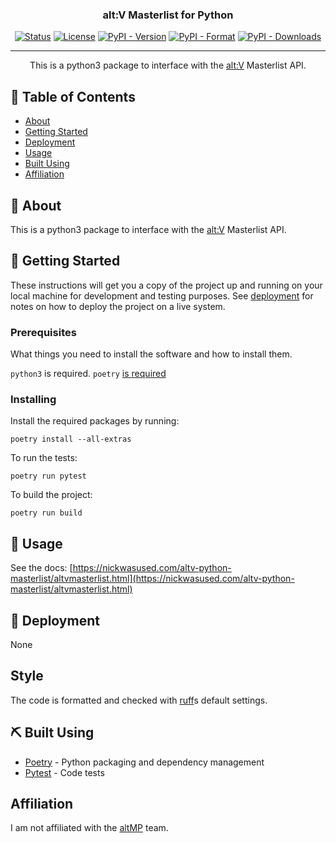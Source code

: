 <h3 align="center">alt:V Masterlist for Python</h3>

<div align="center">

  [![Status](https://img.shields.io/badge/status-active-success.svg)]() 
  [![License](https://img.shields.io/github/license/nickwasused/altv-python-masterlist)](/LICENSE)
  [![PyPI - Version](https://img.shields.io/pypi/v/altvmasterlist)](https://pypi.org/project/altvmasterlist/)
  [![PyPI - Format](https://img.shields.io/pypi/format/altvmasterlist)](https://pypi.org/project/altvmasterlist/)
  [![PyPI - Downloads](https://img.shields.io/pypi/dm/altvmasterlist)](https://pypi.org/project/altvmasterlist/)

</div>

---

<p align="center"> This is a python3 package to interface with the <a href="https://altv.mp">alt:V</a> Masterlist API.
    <br> 
</p>

## 📝 Table of Contents
- [About](#about)
- [Getting Started](#getting_started)
- [Deployment](#deployment)
- [Usage](#usage)
- [Built Using](#built_using)
- [Affiliation](#affiliation)

## 🧐 About <a name = "about"></a>
This is a python3 package to interface with the <a href="https://altv.mp">alt:V</a> Masterlist API.

## 🏁 Getting Started <a name = "getting_started"></a>
These instructions will get you a copy of the project up and running on your local machine for development and testing purposes. See [deployment](#deployment) for notes on how to deploy the project on a live system.

### Prerequisites
What things you need to install the software and how to install them.

``python3`` is required.
``poetry`` [is required](https://python-poetry.org/)

### Installing

Install the required packages by running:

```
poetry install --all-extras
```

To run the tests:
```
poetry run pytest
```

To build the project:
```
poetry run build
```

## 🎈 Usage <a name="usage"></a>
See the docs: [https://nickwasused.com/altv-python-masterlist/altvmasterlist.html](https://nickwasused.com/altv-python-masterlist/altvmasterlist.html)

## 🚀 Deployment <a name = "deployment"></a>
None

## Style
The code is formatted and checked with [ruff](https://github.com/astral-sh/ruff)s default settings.

## ⛏️ Built Using <a name = "built_using"></a>
- [Poetry](https://python-poetry.org/) - Python packaging and dependency management
- [Pytest](https://pytest.org/) - Code tests

## Affiliation <a name = "affiliation"></a>
I am not affiliated with the [altMP](https://alt-mp.com/) team.
